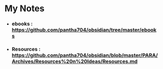 
# My Notes

- ### ebooks : https://github.com/pantha704/obsidian/tree/master/ebooks
- ### Resources : https://github.com/pantha704/obsidian/blob/master/PARA/Archives/Resources%20n%20Ideas/Resources.md
	